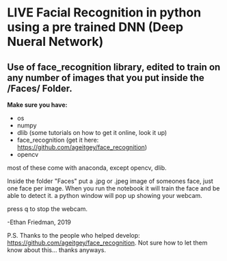 # LIVE Facial Recognition in python using a pre trained DNN (Deep Nueral Network)

## Use of face_recognition library, edited to train on any number of images that you put inside the /Faces/ Folder.

**Make sure you have:**
- os
- numpy
- dlib (some tutorials on how to get it online, look it up)
- face_recognition (get it here: https://github.com/ageitgey/face_recognition)
- opencv

most of these come with anaconda, except opencv, dlib.

Inside the folder "Faces" put a .jpg or .jpeg image of someones face, just one face per image. When you run the notebook it will train the face and be able to detect it. a python window will pop up showing your webcam.

press q to stop the webcam.

-Ethan Friedman, 2019

P.S. Thanks to the people who helped develop: https://github.com/ageitgey/face_recognition. Not sure how to let them know about this... thanks anyways.
